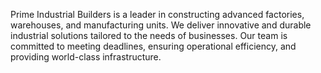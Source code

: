 Prime Industrial Builders is a leader in constructing advanced factories, warehouses, and manufacturing units. We deliver innovative and durable industrial solutions tailored to the needs of businesses. Our team is committed to meeting deadlines, ensuring operational efficiency, and providing world-class infrastructure.
